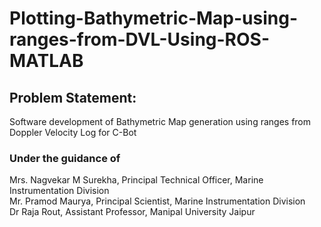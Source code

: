 # Plotting-Bathymetric-Map-using-ranges-from-DVL-Using-ROS-MATLAB

## Problem Statement: 
Software development of Bathymetric Map generation using ranges from Doppler Velocity Log for C-Bot

### Under the guidance of
Mrs. Nagvekar M Surekha, Principal Technical Officer, Marine Instrumentation Division <br>
Mr. Pramod Maurya, Principal Scientist, Marine Instrumentation Division <br>
Dr Raja Rout, Assistant Professor, Manipal University Jaipur <br>
